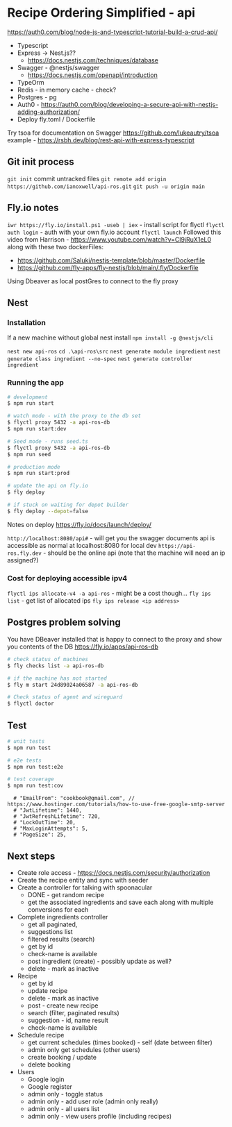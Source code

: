 # Recipe Ordering Simplified - api

<https://auth0.com/blog/node-js-and-typescript-tutorial-build-a-crud-api/>

* Typescript
* Express -> Nest.js??
  * <https://docs.nestjs.com/techniques/database>
* Swagger - @nestjs/swagger
  * <https://docs.nestjs.com/openapi/introduction>
* TypeOrm
* Redis - in memory cache - check?
* Postgres - pg
* Auth0 - <https://auth0.com/blog/developing-a-secure-api-with-nestjs-adding-authorization/>
* Deploy fly.toml / Dockerfile

Try tsoa for documentation on Swagger
<https://github.com/lukeautry/tsoa>
example - <https://rsbh.dev/blog/rest-api-with-express-typescript>

## Git init process

`git init`
commit untracked files
`git remote add origin https://github.com/ianoxwell/api-ros.git`
`git push -u origin main`

## Fly.io notes

 `iwr https://fly.io/install.ps1 -useb | iex` - install script for flyctl
 `flyctl auth login` - auth with your own fly.io account
`flyctl launch`
Followed this video from Harrison - <https://www.youtube.com/watch?v=Cl9jRuX1eL0>
along with these two dockerFiles:

* <https://github.com/Saluki/nestjs-template/blob/master/Dockerfile>
* <https://github.com/fly-apps/fly-nestjs/blob/main/.fly/Dockerfile>

Using Dbeaver as local postGres to connect to the fly proxy

## Nest

### Installation

If a new machine without global nest install `npm install -g @nestjs/cli`

`nest new api-ros`
`cd .\api-ros\src`
`nest generate module ingredient`
`nest generate class ingredient --no-spec`
`nest generate controller ingredient`

### Running the app

```bash
# development
$ npm run start

# watch mode - with the proxy to the db set
$ flyctl proxy 5432 -a api-ros-db
$ npm run start:dev

# Seed mode - runs seed.ts
$ flyctl proxy 5432 -a api-ros-db
$ npm run seed

# production mode
$ npm run start:prod

# update the api on fly.io
$ fly deploy

# if stuck on waiting for depot builder
$ fly deploy --depot=false
```

Notes on deploy <https://fly.io/docs/launch/deploy/>

`http://localhost:8080/api#` - will get you the swagger documents
api is accessible as normal at localhost:8080 for local dev
`https://api-ros.fly.dev` - should be the online api (note that the machine will need an ip assigned?) 

### Cost for deploying accessible ipv4

`flyctl ips allocate-v4 -a api-ros` - might be a cost though...
`fly ips list` - get list of allocated ips
`fly ips release <ip address>`

## Postgres problem solving

You have DBeaver installed that is happy to connect to the proxy and show you contents of the DB
<https://fly.io/apps/api-ros-db>

``` bash
# check status of machines
$ fly checks list -a api-ros-db

# if the machine has not started
$ fly m start 24d89024a06587 -a api-ros-db

# Check status of agent and wireguard
$ flyctl doctor

```

## Test

```bash
# unit tests
$ npm run test

# e2e tests
$ npm run test:e2e

# test coverage
$ npm run test:cov
```

      # "EmailFrom": "cookbook@gmail.com", // https://www.hostinger.com/tutorials/how-to-use-free-google-smtp-server
      # "JwtLifetime": 1440,
      # "JwtRefreshLifetime": 720,
      # "LockOutTime": 20,
      # "MaxLoginAttempts": 5,
      # "PageSize": 25,

## Next steps

* Create role access - https://docs.nestjs.com/security/authorization
* Create the recipe entity and sync with seeder
* Create a controller for talking with spoonacular
  * DONE - get random recipe
  * get the associated ingredients and save each along with multiple conversions for each
* Complete ingredients controller
  * get all paginated,
  * suggestions list
  * filtered results (search)
  * get by id
  * check-name is available
  * post ingredient (create) - possibly update as well?
  * delete - mark as inactive
* Recipe
  * get by id
  * update recipe
  * delete - mark as inactive
  * post - create new recipe
  * search (filter, paginated results)
  * suggestion - id, name result
  * check-name is available
* Schedule recipe
  * get current schedules (times booked) - self (date between filter)
  * admin only get schedules (other users)
  * create booking / update
  * delete booking
* Users
  * Google login
  * Google register
  * admin only - toggle status
  * admin only - add user role (admin only really)
  * admin only - all users list
  * admin only - view users profile (including recipes)
